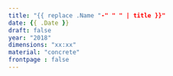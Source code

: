 ```yaml
---
title: "{{ replace .Name "-" " " | title }}"
date: {{ .Date }}
draft: false
year: "2018"
dimensions: "xx:xx"
material: "concrete"
frontpage : false 
---
```


